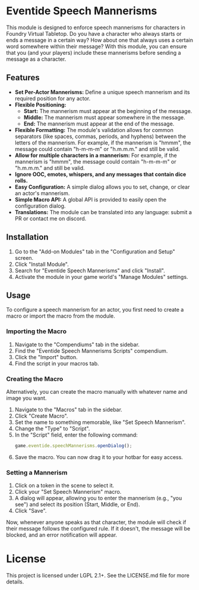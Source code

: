 # Eventide Speech Mannerisms

This module is designed to enforce speech mannerisms for characters in Foundry Virtual Tabletop. Do you have a character who always starts or ends a message in a certain way? How about one that always uses a certain word somewhere within their message? With this module, you can ensure that you (and your players) include these mannerisms before sending a message as a character.

## Features

-   **Set Per-Actor Mannerisms:** Define a unique speech mannerism and its required position for any actor.
-   **Flexible Positioning:**
    -   **Start:** The mannerism must appear at the beginning of the message.
    -   **Middle:** The mannerism must appear somewhere in the message.
    -   **End:** The mannerism must appear at the end of the message.
-   **Flexible Formatting:** The module's validation allows for common separators (like spaces, commas, periods, and hyphens) between the letters of the mannerism. For example, if the mannerism is "hmmm", the message could contain "h-m-m-m" or "h.m.m.m." and still be valid.
-   **Allow for multiple characters in a mannerism:** For example, if the mannerism is "hmmm", the message could contain "h-m-m-m" or "h.m.m.m." and still be valid.
-   **Ignore OOC, emotes, whispers, and any messages that contain dice rolls.**
-   **Easy Configuration:** A simple dialog allows you to set, change, or clear an actor's mannerism.
-   **Simple Macro API:** A global API is provided to easily open the configuration dialog.
-   **Translations:** The module can be translated into any language: submit a PR or contact me on discord.

## Installation

1.  Go to the "Add-on Modules" tab in the "Configuration and Setup" screen.
2.  Click "Install Module".
3.  Search for "Eventide Speech Mannerisms" and click "Install".
4.  Activate the module in your game world's "Manage Modules" settings.

## Usage

To configure a speech mannerism for an actor, you first need to create a macro or import the macro from the module.

### Importing the Macro

1.  Navigate to the "Compendiums" tab in the sidebar.
2.  Find the "Eventide Speech Mannerisms Scripts" compendium.
3.  Click the "Import" button.
4.  Find the script in your macros tab.

### Creating the Macro

Alternatively, you can create the macro manually with whatever name and image you want.

1.  Navigate to the "Macros" tab in the sidebar.
2.  Click "Create Macro".
3.  Set the name to something memorable, like "Set Speech Mannerism".
4.  Change the "Type" to "Script".
5.  In the "Script" field, enter the following command:
    ```javascript
    game.eventide.speechMannerisms.openDialog();
    ```
6.  Save the macro. You can now drag it to your hotbar for easy access.

### Setting a Mannerism

1.  Click on a token in the scene to select it.
2.  Click your "Set Speech Mannerism" macro.
3.  A dialog will appear, allowing you to enter the mannerism (e.g., "you see") and select its position (Start, Middle, or End).
4.  Click "Save".

Now, whenever anyone speaks as that character, the module will check if their message follows the configured rule. If it doesn't, the message will be blocked, and an error notification will appear.

# License
This project is licensed under LGPL 2.1+. See the LICENSE.md file for more details.